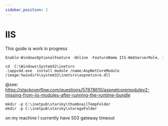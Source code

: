 ```yaml
---
sidebar_position: 2
---
```


# IIS

This guide is work in progress

```powershell
Enable-WindowsOptionalFeature -Online -FeatureName IIS-WebServerRole, IIS-WebServer, IIS-CommonHttpFeatures, IIS-ManagementConsole, IIS-HttpErrors, IIS-HttpRedirect, IIS-WindowsAuthentication, IIS-StaticContent, IIS-DefaultDocument, IIS-HttpCompressionStatic, IIS-DirectoryBrowsing
```

```
cd  C:\Windows\System32\inetsrv
.\appcmd.exe  install module /name:AspNetCoreModule /image:%windir%\system32\inetsrv\aspnetcore.dll
```

@see: https://stackoverflow.com/questions/57878610/aspnetcoremodulev2-missing-from-iis-modules-after-running-the-runtime-bundle

```
mkdir -p C:\inetpub\starsky\thumbnailTempFolder
mkdir -p C:\inetpub\starsky\storageFolder
```

on my machine I currently have 503 gateway timeout